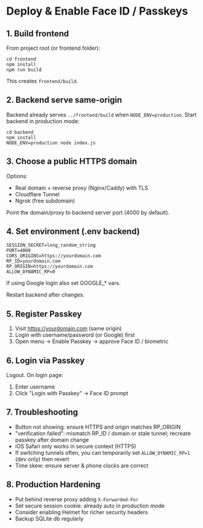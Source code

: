 # Deploy & Enable Face ID / Passkeys

## 1. Build frontend
From project root (or frontend folder):
```
cd frontend
npm install
npm run build
```
This creates `frontend/build`.

## 2. Backend serve same-origin
Backend already serves `../frontend/build` when `NODE_ENV=production`.
Start backend in production mode:
```
cd backend
npm install
NODE_ENV=production node index.js
```

## 3. Choose a public HTTPS domain
Options:
- Real domain + reverse proxy (Nginx/Caddy) with TLS
- Cloudflare Tunnel
- Ngrok (free subdomain)

Point the domain/proxy to backend server port (4000 by default).

## 4. Set environment (.env backend)
```
SESSION_SECRET=long_random_string
PORT=4000
CORS_ORIGINS=https://yourdomain.com
RP_ID=yourdomain.com
RP_ORIGIN=https://yourdomain.com
ALLOW_DYNAMIC_RP=0
```
If using Google login also set GOOGLE_* vars.

Restart backend after changes.

## 5. Register Passkey
1. Visit https://yourdomain.com (same origin)
2. Login with username/password (or Google) first
3. Open menu → Enable Passkey → approve Face ID / biometric

## 6. Login via Passkey
Logout. On login page:
1. Enter username
2. Click "Login with Passkey" → Face ID prompt

## 7. Troubleshooting
- Button not showing: ensure HTTPS and origin matches RP_ORIGIN
- "verification failed": mismatch RP_ID / domain or stale tunnel; recreate passkey after domain change
- iOS Safari only works in secure context (HTTPS)
- If switching tunnels often, you can temporarily set `ALLOW_DYNAMIC_RP=1` (dev only) then revert
- Time skew: ensure server & phone clocks are correct

## 8. Production Hardening
- Put behind reverse proxy adding `X-Forwarded-For`
- Set secure session cookie: already auto in production mode
- Consider enabling Helmet for richer security headers
- Backup SQLite db regularly
